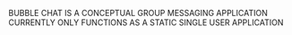 BUBBLE CHAT IS A CONCEPTUAL GROUP MESSAGING APPLICATION
CURRENTLY ONLY FUNCTIONS AS A STATIC SINGLE USER APPLICATION


